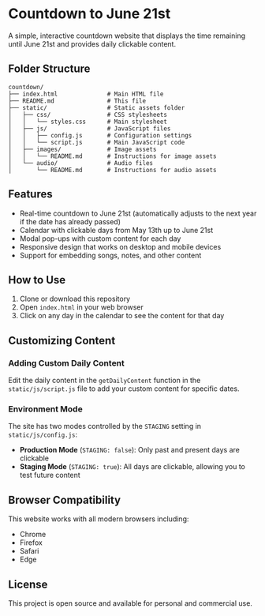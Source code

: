 # Countdown to June 21st

A simple, interactive countdown website that displays the time remaining until June 21st and provides daily clickable content.

## Folder Structure

```
countdown/
├── index.html              # Main HTML file
├── README.md               # This file
├── static/                 # Static assets folder
│   ├── css/                # CSS stylesheets
│   │   └── styles.css      # Main stylesheet
│   ├── js/                 # JavaScript files
│   │   ├── config.js       # Configuration settings
│   │   └── script.js       # Main JavaScript code
│   ├── images/             # Image assets
│   │   └── README.md       # Instructions for image assets
│   └── audio/              # Audio files
│       └── README.md       # Instructions for audio assets
```

## Features

- Real-time countdown to June 21st (automatically adjusts to the next year if the date has already passed)
- Calendar with clickable days from May 13th up to June 21st
- Modal pop-ups with custom content for each day
- Responsive design that works on desktop and mobile devices
- Support for embedding songs, notes, and other content

## How to Use

1. Clone or download this repository
2. Open `index.html` in your web browser
3. Click on any day in the calendar to see the content for that day

## Customizing Content

### Adding Custom Daily Content

Edit the daily content in the `getDailyContent` function in the `static/js/script.js` file to add your custom content for specific dates.

### Environment Mode

The site has two modes controlled by the `STAGING` setting in `static/js/config.js`:

- **Production Mode** (`STAGING: false`): Only past and present days are clickable
- **Staging Mode** (`STAGING: true`): All days are clickable, allowing you to test future content

## Browser Compatibility

This website works with all modern browsers including:
- Chrome
- Firefox
- Safari
- Edge

## License

This project is open source and available for personal and commercial use. 